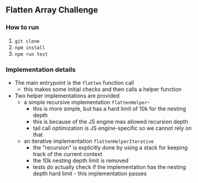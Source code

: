 ## Flatten Array Challenge

### How to run

 1. `git clone`
 2. `npm install`
 3. `npm run test`

### Implementation details

 - The main entrypoint is the `flatten` function call
	 - this makes some initial checks and then calls a helper function
- Two helper implementations are provided
	- a simple recursive implementation `flattenHelper`-
		- this is more simple, but has a hard limit of 10k for the nesting depth
		- this is because of the JS engine max allowed recursion depth
		- tail call optimization is JS engine-specific so we cannot rely on that
	- an iterative implementation `flattenHelperIterative`
		- the "recursion" is explicitly done by using a stack for keeping track of the current context
		- the 10k nesting depth limit is removed
		- tests do actually check if the implementation has the nesting depth hard limit - this implementation passes
